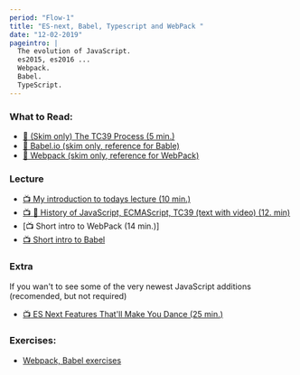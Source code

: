 ```yaml
---
period: "Flow-1"
title: "ES-next, Babel, Typescript and WebPack "
date: "12-02-2019"
pageintro: |
  The evolution of JavaScript.
  es2015, es2016 ... 
  Webpack. 
  Babel.
  TypeScript.
---
```


### What to Read:

<!--readings_begin-->

- [:book: (Skim only) The TC39 Process (5 min.) ](https://tc39.github.io/process-document/)
- [:book: Babel.io (skim only, reference for Bable)](https://babeljs.io/)
- [:book: Webpack (skim only, reference for WebPack)](https://webpack.js.org/concepts/)
  <!--readings_end-->

### Lecture

<!--lecture_begin-->

- [:tv: My introduction to todays lecture (10 min.)](https://youtu.be/rEoMS1MK2Us)
- [:tv: :book: History of JavaScript, ECMAScript, TC39 (text with video) (12. min) ](https://medium.com/free-code-camp/ecmascript-tc39-and-the-history-of-javascript-26067498feb9)
- [:tv: Short intro to WebPack (14 min.)]
- [:tv: Short intro to Babel](https://www.youtube.com/watch?v=C2PDAGCrk_g)

### Extra

If you wan't to see some of the very newest JavaScript additions (recomended, but not required)

- [:tv: ES Next Features That'll Make You Dance (25 min.)](https://www.youtube.com/watch?v=9yK4t2CuIHQ)
  <!--lecture_end-->

### Exercises:

<!--exercises_begin-->

- [Webpack, Babel exercises](https://docs.google.com/document/d/1PIMMeYPqN8Qzo4qsgjjuNAC0_15RIEVjD0DbBhcaP-0/edit?usp=sharing)
  <!--exercises_end-->
